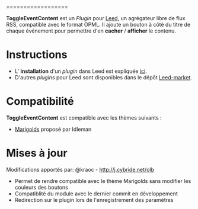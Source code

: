 ==================

**ToggleEventContent** est un _Plugin_ pour [Leed](http://projet.idleman.fr/leed), un agrégateur libre de flux RSS, compatible avec le format OPML. Il ajoute un bouton à côté du titre de chaque événement pour permettre d'en **cacher** / **afficher** le contenu.

Instructions
============

* L' **installation** d'un _plugin_ dans Leed est expliquée [ici](http://projet.idleman.fr/leed/?page=Plugins).
* D'autres _plugins_ pour Leed sont disponibles dans le dépôt [Leed-market](https://github.com/ldleman/Leed-market).

Compatibilité
=============

**ToggleEventContent** est compatible avec les thèmes suivants :
* [Marigolds](http://projet.idleman.fr/leed/data/themes/marigolds.zip) proposé par Idleman

Mises à jour
=============
Modifications apportés par:
@kraoc - http://j.cybride.net/olb

* Permet de rendre compatible avec le thème Marigolds sans modifier les couleurs des boutons
* Compatiblité du module avec le dernier commit en développement
* Redirection sur le plugin lors de l'enregistrement des paramètres
